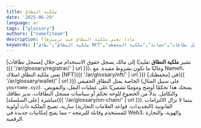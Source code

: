 ```yaml
---
title: ملكية النطاق
date: '2025-06-29'
language: ar
tags: ["glossary"]
authors: ["namefiteam"]
description: ماذا تعني ملكية النطاق عند ترميزها؟
keywords: ["ملكية النطاق","نطاق NFT","مسجل نطاقات","حضانة","ملكية المحفظة"]
---
```



تشير **ملكية النطاق** تقليديًا إلى مالك يسجل حقوق الاستخدام من خلال [مسجل نطاقات]({{ '/ar/glossary/registrar/' | url }})، وغالبًا ما تكون بشروط مقيدة. مع Namefi، تعني ملكية النطاق امتلاك [NFT]({{ '/ar/glossary/nft/' | url }}) في [محفظتك]({{ '/ar/glossary/wallet/' | url }}) الخاصة يمثل النطاق الحقيقي (على سبيل المثال `yourname.xyz`). يمنحك هذا تحكمًا أوضح ومؤمنًا تشفيريًا على عمليات النقل، والتفويض، والتكامل. بدلاً من الخضوع للوحة تحكم أو سياسات مسجل النطاقات، تدير نطاقك مباشرة [على السلسلة]({{ '/ar/glossary/on-chain/' | url }}). بينما لا تزال الالتزامات القانونية (التجديدات، قواعد العلامات التجارية) سارية، تصبح الملكية ذات أولوية للمستخدم وقابلة للبرمجة – مما يفتح إمكانيات جديدة في Web3، والهوية، والتجارة الرقمية.